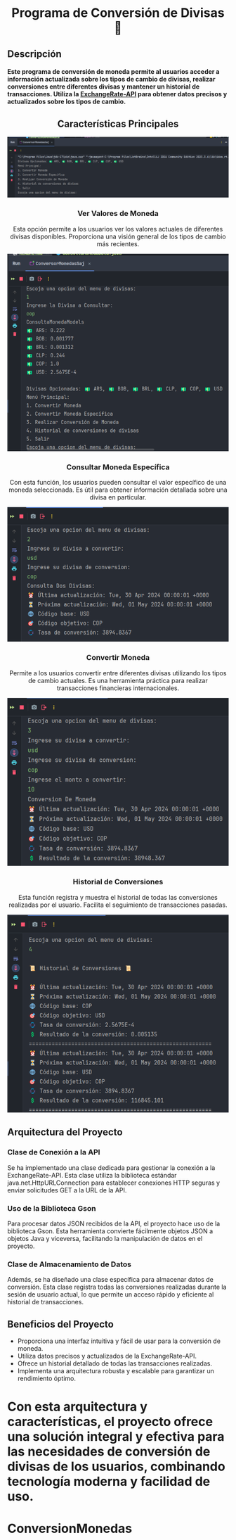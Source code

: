  
<div align="center">
<h1>Programa de Conversión de Divisas 💱</h1>
</div>

<h2>

## Descripción

</h2>
<h4>

Este programa de conversión de moneda permite al usuarios acceder a información actualizada sobre los tipos de cambio de divisas, realizar conversiones entre diferentes divisas y mantener un historial de transacciones. Utiliza la <a href="https://www.exchangerate-api.com/" target="_blank" rel="noopener noreferrer">ExchangeRate-API</a> para obtener datos precisos y actualizados sobre los tipos de cambio.
</h4>

<div align="center">

## Características Principales

![Menú](Imagenes/MenuYDivisas.png)

### Ver Valores de Moneda
  
  Esta opción permite a los usuarios ver los valores actuales de diferentes divisas disponibles. Proporciona una visión general de los tipos de cambio más recientes.

![Tipos de Cambio de Moneda](Imagenes/ConsultaPrimeraOpcion.png)

### Consultar Moneda Específica

Con esta función, los usuarios pueden consultar el valor específico de una moneda seleccionada. Es útil para obtener información detallada sobre una divisa en particular.

![Convertir moneda específica](Imagenes/ConsultaDosDivisas.png)

### Convertir Moneda

Permite a los usuarios convertir entre diferentes divisas utilizando los tipos de cambio actuales. Es una herramienta práctica para realizar transacciones financieras internacionales.

![Convertir moneda](Imagenes/ResultadoConversion.png)

### Historial de Conversiones

Esta función registra y muestra el historial de todas las conversiones realizadas por el usuario. Facilita el seguimiento de transacciones pasadas.

![Historial de Conversiones](Imagenes/HistorialConversion.png)

</div>

## Arquitectura del Proyecto

### Clase de Conexión a la API

Se ha implementado una clase dedicada para gestionar la conexión a la ExchangeRate-API. Esta clase utiliza la biblioteca estándar java.net.HttpURLConnection para establecer conexiones HTTP seguras y enviar solicitudes GET a la URL de la API.

### Uso de la Biblioteca Gson

Para procesar datos JSON recibidos de la API, el proyecto hace uso de la biblioteca Gson. Esta herramienta convierte fácilmente objetos JSON a objetos Java y viceversa, facilitando la manipulación de datos en el proyecto.

### Clase de Almacenamiento de Datos

Además, se ha diseñado una clase específica para almacenar datos de conversión. Esta clase registra todas las conversiones realizadas durante la sesión de usuario actual, lo que permite un acceso rápido y eficiente al historial de transacciones.

## Beneficios del Proyecto

- Proporciona una interfaz intuitiva y fácil de usar para la conversión de moneda.
- Utiliza datos precisos y actualizados de la ExchangeRate-API.
- Ofrece un historial detallado de todas las transacciones realizadas.
- Implementa una arquitectura robusta y escalable para garantizar un rendimiento óptimo.

Con esta arquitectura y características, el proyecto ofrece una solución integral y efectiva para las necesidades de conversión de divisas de los usuarios, combinando tecnología moderna y facilidad de uso.
=======
# ConversionMonedas

